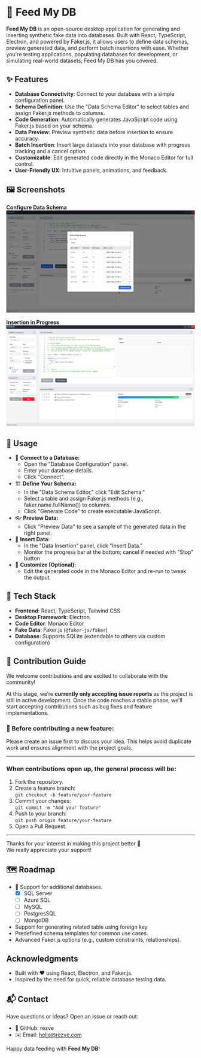 # 🥣 Feed My DB

**Feed My DB** is an open-source desktop application for generating and inserting synthetic fake data into databases. Built with React, TypeScript, Electron, and powered by Faker.js, it allows users to define data schemas, preview generated data, and perform batch insertions with ease. Whether you're testing applications, populating databases for development, or simulating real-world datasets, Feed My DB has you covered.

## ✨ Features

- **Database Connectivity**: Connect to your database with a simple configuration panel.
- **Schema Definition**: Use the "Data Schema Editor" to select tables and assign Faker.js methods to columns.
- **Code Generation**: Automatically generates JavaScript code using Faker.js based on your schema.
- **Data Preview**: Preview synthetic data before insertion to ensure accuracy.
- **Batch Insertion**: Insert large datasets into your database with progress tracking and a cancel option.
- **Customizable**: Edit generated code directly in the Monaco Editor for full control.
- **User-Friendly UX**: Intuitive panels, animations, and feedback.

## 🖼️ Screenshots

**Configure Data Schema**
![Configure Data Schema](src/assets/screenshots/feed-my-db-config.png)

**Insertion in Progress**
![In Action](src/assets/screenshots/feed-my-db-full.png)

## 🚀 Usage

- 🔗 **Connect to a Database:**
  - Open the "Database Configuration" panel.
  - Enter your database details.
  - Click "Connect".
- 🏗️ **Define Your Schema:**
  - In the "Data Schema Editor," click "Edit Schema."
  - Select a table and assign Faker.js methods (e.g., faker.name.fullName()) to columns.
  - Click "Generate Code" to create executable JavaScript.
- 👓 **Preview Data:**
  - Click "Preview Data" to see a sample of the generated data in the right panel.
- 🧪 **Insert Data:**
  - In the "Data Insertion" panel, click "Insert Data."
  - Monitor the progress bar at the bottom; cancel if needed with "Stop" button
- 🎯 **Customize (Optional):**
  - Edit the generated code in the Monaco Editor and re-run to tweak the output.

## 🧰 Tech Stack

- **Frontend**: React, TypeScript, Tailwind CSS
- **Desktop Framework**: Electron
- **Code Editor**: Monaco Editor
- **Fake Data**: Faker.js (`@faker-js/faker`)
- **Database**: Supports SQLite (extendable to others via custom configuration)

## 🤝 Contribution Guide

We welcome contributions and are excited to collaborate with the community!

At this stage, we’re **currently only accepting issue reports** as the project is still in active development. Once the code reaches a stable phase, we’ll start accepting contributions such as bug fixes and feature implementations.

### 📌 Before contributing a new feature:

Please create an issue first to discuss your idea. This helps avoid duplicate work and ensures alignment with the project goals.

---

### When contributions open up, the general process will be:

1. Fork the repository.
2. Create a feature branch:  
   `git checkout -b feature/your-feature`
3. Commit your changes:  
   `git commit -m "Add your feature"`
4. Push to your branch:  
   `git push origin feature/your-feature`
5. Open a Pull Request.

---

Thanks for your interest in making this project better 💙  
We really appreciate your support!

## 🗺️ Roadmap

- 🔌 Support for additional databases.
  - [x] SQL Server
  - [ ] Azure SQL
  - [ ] MySQL
  - [ ] PostgresSQL
  - [ ] MongoDB
- Support for generating related table using foreign key
- Predefined schema templates for common use cases.
- Advanced Faker.js options (e.g., custom constraints, relationships).

## Acknowledgments

- Built with ❤️ using React, Electron, and Faker.js.
- Inspired by the need for quick, reliable database testing data.

## 📬 Contact

Have questions or ideas? Open an issue or reach out:

- 🐙 GitHub: rezve
- ✉️ Email: hello@rezve.com

Happy data feeding with **Feed My DB**!
